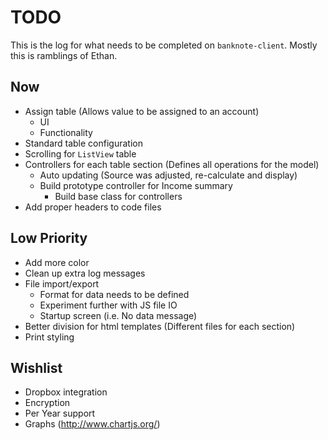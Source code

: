 # TODO

This is the log for what needs to be completed on `banknote-client`. Mostly this is ramblings of Ethan.


## Now

  * Assign table (Allows value to be assigned to an account)
    * UI
    * Functionality
  * Standard table configuration
  * Scrolling for `ListView` table
  * Controllers for each table section (Defines all operations for the model)
    * Auto updating (Source was adjusted, re-calculate and display)
    * Build prototype controller for Income summary
      * Build base class for controllers
  * Add proper headers to code files

## Low Priority

  * Add more color
  * Clean up extra log messages
  * File import/export
    * Format for data needs to be defined
    * Experiment further with JS file IO
    * Startup screen (i.e. No data message)
  * Better division for html templates (Different files for each section)
  * Print styling

## Wishlist

  * Dropbox integration
  * Encryption
  * Per Year support
  * Graphs (http://www.chartjs.org/)
